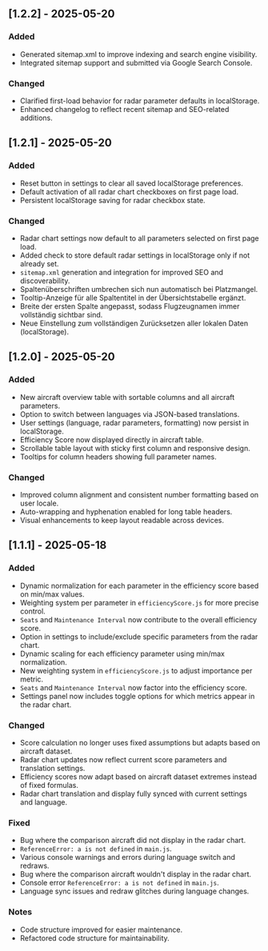 ## [1.2.2] - 2025-05-20

### Added
- Generated sitemap.xml to improve indexing and search engine visibility.
- Integrated sitemap support and submitted via Google Search Console.

### Changed
- Clarified first-load behavior for radar parameter defaults in localStorage.
- Enhanced changelog to reflect recent sitemap and SEO-related additions.

## [1.2.1] - 2025-05-20

### Added
- Reset button in settings to clear all saved localStorage preferences.
- Default activation of all radar chart checkboxes on first page load.
- Persistent localStorage saving for radar checkbox state.

### Changed
- Radar chart settings now default to all parameters selected on first page load.
- Added check to store default radar settings in localStorage only if not already set.
- `sitemap.xml` generation and integration for improved SEO and discoverability.
- Spaltenüberschriften umbrechen sich nun automatisch bei Platzmangel.
- Tooltip-Anzeige für alle Spaltentitel in der Übersichtstabelle ergänzt.
- Breite der ersten Spalte angepasst, sodass Flugzeugnamen immer vollständig sichtbar sind.
- Neue Einstellung zum vollständigen Zurücksetzen aller lokalen Daten (localStorage).

## [1.2.0] - 2025-05-20

### Added
- New aircraft overview table with sortable columns and all aircraft parameters.
- Option to switch between languages via JSON-based translations.
- User settings (language, radar parameters, formatting) now persist in localStorage.
- Efficiency Score now displayed directly in aircraft table.
- Scrollable table layout with sticky first column and responsive design.
- Tooltips for column headers showing full parameter names.

### Changed
- Improved column alignment and consistent number formatting based on user locale.
- Auto-wrapping and hyphenation enabled for long table headers.
- Visual enhancements to keep layout readable across devices.

## [1.1.1] - 2025-05-18

### Added
- Dynamic normalization for each parameter in the efficiency score based on min/max values.
- Weighting system per parameter in `efficiencyScore.js` for more precise control.
- `Seats` and `Maintenance Interval` now contribute to the overall efficiency score.
- Option in settings to include/exclude specific parameters from the radar chart.
- Dynamic scaling for each efficiency parameter using min/max normalization.
- New weighting system in `efficiencyScore.js` to adjust importance per metric.
- `Seats` and `Maintenance Interval` now factor into the efficiency score.
- Settings panel now includes toggle options for which metrics appear in the radar chart.

### Changed
- Score calculation no longer uses fixed assumptions but adapts based on aircraft dataset.
- Radar chart updates now reflect current score parameters and translation settings.
- Efficiency scores now adapt based on aircraft dataset extremes instead of fixed formulas.
- Radar chart translation and display fully synced with current settings and language.

### Fixed
- Bug where the comparison aircraft did not display in the radar chart.
- `ReferenceError: a is not defined` in `main.js`.
- Various console warnings and errors during language switch and redraws.
- Bug where the comparison aircraft wouldn't display in the radar chart.
- Console error `ReferenceError: a is not defined` in `main.js`.
- Language sync issues and redraw glitches during language changes.

### Notes
- Code structure improved for easier maintenance.
- Refactored code structure for maintainability.